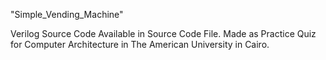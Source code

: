 "Simple_Vending_Machine" 

Verilog Source Code Available in Source Code File.
Made as Practice Quiz for Computer Architecture in The American University in Cairo.
